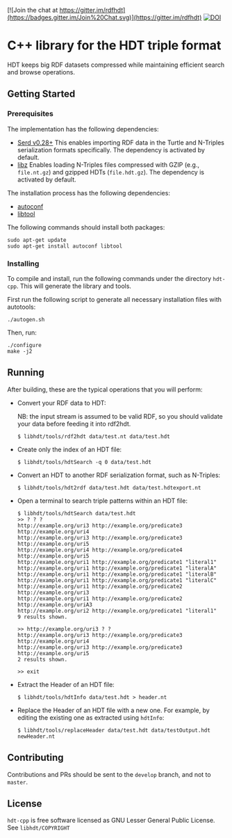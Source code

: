 [![Join the chat at https://gitter.im/rdfhdt](https://badges.gitter.im/Join%20Chat.svg)](https://gitter.im/rdfhdt)
[![DOI](https://zenodo.org/badge/DOI/10.5281/zenodo.580298.svg)](https://doi.org/10.5281/zenodo.580298)

# C++ library for the HDT triple format

HDT keeps big RDF datasets compressed while maintaining efficient search and browse operations.

## Getting Started
### Prerequisites

The implementation has the following dependencies:
- [Serd v0.28+](http://drobilla.net/software/serd/) This enables importing RDF data in the Turtle and N-Triples serialization formats specifically. The dependency is activated by default.
- [libz](http://www.zlib.net/) Enables loading N-Triples files compressed with GZIP (e.g., `file.nt.gz`) and gzipped HDTs (`file.hdt.gz`). The dependency is activated by default.

The installation process has the following dependencies:

- [autoconf](https://www.gnu.org/software/autoconf/autoconf.html)
- [libtool](https://www.gnu.org/software/libtool/)

The following commands should install both packages:

    sudo apt-get update
    sudo apt-get install autoconf libtool

### Installing

To compile and install, run the following commands under the directory `hdt-cpp`. This will generate the library and tools.

First run the following script to generate all necessary installation files with autotools:

    ./autogen.sh

Then, run:

    ./configure
    make -j2

## Running

After building, these are the typical operations that you will perform:

- Convert your RDF data to HDT:

    NB: the input stream is assumed to be valid RDF, so you should validate your data before feeding it into rdf2hdt.

    ```
    $ libhdt/tools/rdf2hdt data/test.nt data/test.hdt
    ```

- Create only the index of an HDT file:

    ```
    $ libhdt/tools/hdtSearch -q 0 data/test.hdt
    ```

- Convert an HDT to another RDF serialization format, such as N-Triples:

    ```
    $ libhdt/tools/hdt2rdf data/test.hdt data/test.hdtexport.nt
    ```

- Open a terminal to search triple patterns within an HDT file:

    ```
    $ libhdt/tools/hdtSearch data/test.hdt
    >> ? ? ?
    http://example.org/uri3 http://example.org/predicate3 http://example.org/uri4
    http://example.org/uri3 http://example.org/predicate3 http://example.org/uri5
    http://example.org/uri4 http://example.org/predicate4 http://example.org/uri5
    http://example.org/uri1 http://example.org/predicate1 "literal1"
    http://example.org/uri1 http://example.org/predicate1 "literalA"
    http://example.org/uri1 http://example.org/predicate1 "literalB"
    http://example.org/uri1 http://example.org/predicate1 "literalC"
    http://example.org/uri1 http://example.org/predicate2 http://example.org/uri3
    http://example.org/uri1 http://example.org/predicate2 http://example.org/uriA3
    http://example.org/uri2 http://example.org/predicate1 "literal1"
    9 results shown.

    >> http://example.org/uri3 ? ?
    http://example.org/uri3 http://example.org/predicate3 http://example.org/uri4
    http://example.org/uri3 http://example.org/predicate3 http://example.org/uri5
    2 results shown.

    >> exit
    ```

- Extract the Header of an HDT file:

    ```
    $ libhdt/tools/hdtInfo data/test.hdt > header.nt
    ```

- Replace the Header of an HDT file with a new one. For example, by editing the existing one as extracted using `hdtInfo`:

    ```
    $ libhdt/tools/replaceHeader data/test.hdt data/testOutput.hdt newHeader.nt
    ```

## Contributing

Contributions and PRs should be sent to the `develop` branch, and not to `master`.

## License

`hdt-cpp` is free software licensed as GNU Lesser General Public License. See `libhdt/COPYRIGHT`

